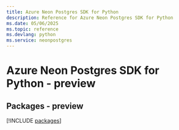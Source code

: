 ```yaml
---
title: Azure Neon Postgres SDK for Python
description: Reference for Azure Neon Postgres SDK for Python
ms.date: 05/06/2025
ms.topic: reference
ms.devlang: python
ms.service: neonpostgres
---
```

# Azure Neon Postgres SDK for Python - preview
## Packages - preview
[!INCLUDE [packages](neon-postgres-index.md)]